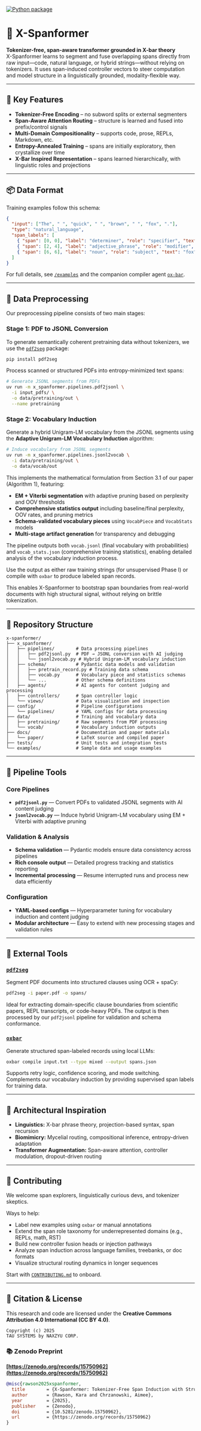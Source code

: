 [![Python package](https://github.com/p3nGu1nZz/x-spanformer/actions/workflows/python-package.yml/badge.svg?branch=main)](https://github.com/p3nGu1nZz/x-spanformer/actions/workflows/python-package.yml)

# 🧠 X-Spanformer

**Tokenizer-free, span-aware transformer grounded in X-bar theory**  
X-Spanformer learns to segment and fuse overlapping spans directly from raw input—code, natural language, or hybrid strings—without relying on tokenizers. It uses span-induced controller vectors to steer computation and model structure in a linguistically grounded, modality-flexible way.

---

## 🚀 Key Features

- **Tokenizer-Free Encoding** – no subword splits or external segmenters  
- **Span-Aware Attention Routing** – structure is learned and fused into prefix/control signals  
- **Multi-Domain Compositionality** – supports code, prose, REPLs, Markdown, etc.  
- **Entropy-Annealed Training** – spans are initially exploratory, then crystallize over time  
- **X-Bar Inspired Representation** – spans learned hierarchically, with linguistic roles and projections  

---

## 📦 Data Format

Training examples follow this schema:

```json
{
  "input": ["The", " ", "quick", " ", "brown", " ", "fox", "."],
  "type": "natural_language",
  "span_labels": [
    { "span": [0, 0], "label": "determiner", "role": "specifier", "text": "The" },
    { "span": [2, 4], "label": "adjective_phrase", "role": "modifier", "text": "quick brown" },
    { "span": [6, 6], "label": "noun", "role": "subject", "text": "fox" }
  ]
}
```

For full details, see [`/examples`](./examples) and the companion compiler agent [`ox-bar`](https://github.com/.../ox-bar).

---

## 🧪 Data Preprocessing

Our preprocessing pipeline consists of two main stages:

### Stage 1: PDF to JSONL Conversion

To generate semantically coherent pretraining data without tokenizers, we use the [`pdf2seg`](https://pypi.org/project/pdf2seg) package:

```bash
pip install pdf2seg
```

Process scanned or structured PDFs into entropy-minimized text spans:

```bash
# Generate JSONL segments from PDFs
uv run -m x_spanformer.pipelines.pdf2jsonl \
  -i input_pdfs/ \
  -o data/pretraining/out \
  --name pretraining
```

### Stage 2: Vocabulary Induction

Generate a hybrid Unigram-LM vocabulary from the JSONL segments using the **Adaptive Unigram-LM Vocabulary Induction** algorithm:

```bash
# Induce vocabulary from JSONL segments
uv run -m x_spanformer.pipelines.jsonl2vocab \
  -i data/pretraining/out \
  -o data/vocab/out
```

This implements the mathematical formulation from Section 3.1 of our paper (Algorithm 1), featuring:

- **EM + Viterbi segmentation** with adaptive pruning based on perplexity and OOV thresholds
- **Comprehensive statistics output** including baseline/final perplexity, OOV rates, and pruning metrics
- **Schema-validated vocabulary pieces** using `VocabPiece` and `VocabStats` models
- **Multi-stage artifact generation** for transparency and debugging

The pipeline outputs both `vocab.jsonl` (final vocabulary with probabilities) and `vocab_stats.json` (comprehensive training statistics), enabling detailed analysis of the vocabulary induction process.

Use the output as either raw training strings (for unsupervised Phase I) or compile with `oxbar` to produce labeled span records.

This enables X-Spanformer to bootstrap span boundaries from real-world documents with high structural signal, without relying on brittle tokenization.

---

## 🧰 Repository Structure

```
x-spanformer/
├── x_spanformer/
│   ├── pipelines/        # Data processing pipelines
│   │   ├── pdf2jsonl.py  # PDF → JSONL conversion with AI judging
│   │   └── jsonl2vocab.py # Hybrid Unigram-LM vocabulary induction
│   ├── schema/           # Pydantic data models and validation
│   │   ├── pretrain_record.py # Training data schema
│   │   ├── vocab.py      # Vocabulary piece and statistics schemas
│   │   └── ...           # Other schema definitions
│   ├── agents/           # AI agents for content judging and processing
│   ├── controllers/      # Span controller logic
│   └── views/            # Data visualization and inspection
├── config/               # Pipeline configurations
│   └── pipelines/        # YAML configs for data processing
├── data/                 # Training and vocabulary data
│   ├── pretraining/      # Raw segments from PDF processing
│   └── vocab/            # Vocabulary induction outputs
├── docs/                 # Documentation and paper materials
│   └── paper/            # LaTeX source and compiled paper
├── tests/                # Unit tests and integration tests
└── examples/             # Sample data and usage examples
```

---

## 🧪 Pipeline Tools

### Core Pipelines

- **`pdf2jsonl.py`** — Convert PDFs to validated JSONL segments with AI content judging
- **`jsonl2vocab.py`** — Induce hybrid Unigram-LM vocabulary using EM + Viterbi with adaptive pruning

### Validation & Analysis

- **Schema validation** — Pydantic models ensure data consistency across pipelines
- **Rich console output** — Detailed progress tracking and statistics reporting
- **Incremental processing** — Resume interrupted runs and process new data efficiently

### Configuration

- **YAML-based configs** — Hyperparameter tuning for vocabulary induction and content judging
- **Modular architecture** — Easy to extend with new processing stages and validation rules  

---

## 🔧 External Tools

### [`pdf2seg`](https://pypi.org/project/pdf2seg)

Segment PDF documents into structured clauses using OCR + spaCy:

```bash
pdf2seg -i paper.pdf -o spans/
```

Ideal for extracting domain-specific clause boundaries from scientific papers, REPL transcripts, or code-heavy PDFs. The output is then processed by our `pdf2jsonl` pipeline for validation and schema conformance.

### [`oxbar`](https://github.com/.../ox-bar)

Generate structured span-labeled records using local LLMs:

```bash
oxbar compile input.txt --type mixed --output spans.json
```

Supports retry logic, confidence scoring, and mode switching. Complements our vocabulary induction by providing supervised span labels for training data.

---

## 🧬 Architectural Inspiration

- **Linguistics:** X-bar phrase theory, projection-based syntax, span recursion  
- **Biomimicry:** Mycelial routing, compositional inference, entropy-driven adaptation  
- **Transformer Augmentation:** Span-aware attention, controller modulation, dropout-driven routing  

---

## 🤝 Contributing

We welcome span explorers, linguistically curious devs, and tokenizer skeptics.

Ways to help:
- Label new examples using `oxbar` or manual annotations  
- Extend the span role taxonomy for underrepresented domains (e.g., REPLs, math, RST)  
- Build new controller fusion heads or injection pathways  
- Analyze span induction across language families, treebanks, or doc formats  
- Visualize structural routing dynamics in longer sequences

Start with [`CONTRIBUTING.md`](./CONTRIBUTING.md) to onboard.

---

## 📄 Citation & License

This research and code are licensed under the **Creative Commons Attribution 4.0 International (CC BY 4.0)**.

```
Copyright (c) 2025  
TAU SYSTEMS by NAXZYU CORP.
```

### 📚 Zenodo Preprint  

**[https://zenodo.org/records/15750962](https://zenodo.org/records/15750962)**

```bibtex
@misc{rawson2025xspanformer,
  title        = {X-Spanformer: Tokenizer-Free Span Induction with Structural Fusion},
  author       = {Rawson, Kara and Chrzanowski, Aimee},
  year         = {2025},
  publisher    = {Zenodo},
  doi          = {10.5281/zenodo.15750962},
  url          = {https://zenodo.org/records/15750962}
}
```
